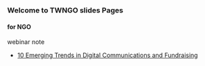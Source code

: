 ### Welcome to TWNGO slides Pages

#### for NGO 
webinar note 
- [10 Emerging Trends in Digital Communications and Fundraising]("/10trends/")




